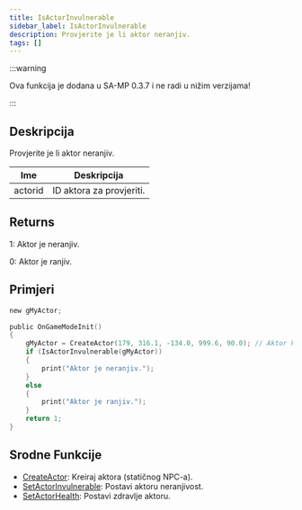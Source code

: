 ```yaml
---
title: IsActorInvulnerable
sidebar_label: IsActorInvulnerable
description: Provjerite je li aktor neranjiv.
tags: []
---
```


:::warning

Ova funkcija je dodana u SA-MP 0.3.7 i ne radi u nižim verzijama!

:::

## Deskripcija

Provjerite je li aktor neranjiv.

| Ime     | Deskripcija              |
| ------- | ------------------------ |
| actorid | ID aktora za provjeriti. |

## Returns

1: Aktor je neranjiv.

0: Aktor je ranjiv.

## Primjeri

```c
new gMyActor;

public OnGameModeInit()
{
    gMyActor = CreateActor(179, 316.1, -134.0, 999.6, 90.0); // Aktor kao prodavač u Ammunation-u
    if (IsActorInvulnerable(gMyActor))
    {
        print("Aktor je neranjiv.");
    }
    else
    {
        print("Aktor je ranjiv.");
    }
    return 1;
}
```

## Srodne Funkcije

- [CreateActor](CreateActor): Kreiraj aktora (statičnog NPC-a).
- [SetActorInvulnerable](SetActorInvulnerable): Postavi aktoru neranjivost.
- [SetActorHealth](SetActorHealth): Postavi zdravlje aktoru.
